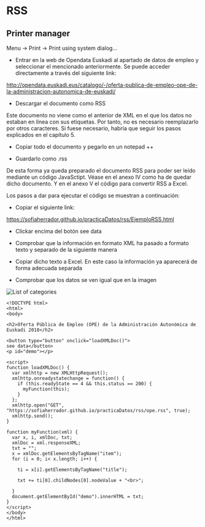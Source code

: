 # RSS

## Printer manager
Menu -> Print -> Print using system dialog...

- Entrar en la web de Opendata Euskadi al apartado de datos de empleo y seleccionar el mencionado anteriormente. Se puede acceder directamente a través del siguiente link:

<http://opendata.euskadi.eus/catalogo/-/oferta-publica-de-empleo-ope-de-la-administracion-autonomica-de-euskadi/>

- Descargar el documento como RSS

Este documento no viene como el anterior de XML en el que los datos no estaban en línea con sus etiquetas. Por tanto, no es necesario reemplazarlo por otros caracteres. Si fuese necesario, habría que seguir los pasos explicados en el capítulo 5.

- Copiar todo el documento y pegarlo en un notepad ++

- Guardarlo como .rss

De esta forma ya queda preparado el documento RSS para poder ser leído mediante un código JavaSctipt. Véase en el anexo IV como ha de quedar dicho documento. Y en el anexo V el código para convertir RSS a Excel.

Los pasos a dar para ejecutar el código se muestran a continuación:
- Copiar el siguiente link:

<https://sofiaherrador.github.io/practicaDatos/rss/EjemploRSS.html>

- Clickar encima del botón see data

- Comprobar que la información en formato XML ha pasado a formato texto y separado de la siguiente manera

- Copiar dicho texto a Excel. En este caso la información ya aparecerá de forma adecuada separada

- Comprobar que los datos se ven igual que en la imagen

![List of categories](https://sofiaherrador.github.io/practicaDatos/fotos/fotos/Capture%208.PNG)











```
<!DOCTYPE html>
<html>
<body>

<h2>Oferta Pública de Empleo (OPE) de la Administración Autonómica de Euskadi 2018</h2>
  
<button type="button" onclick="loadXMLDoc()">
see data</button>
<p id="demo"></p>

<script>
function loadXMLDoc() {
  var xmlhttp = new XMLHttpRequest();
  xmlhttp.onreadystatechange = function() {
    if (this.readyState == 4 && this.status == 200) {
      myFunction(this);
    }
  };
  xmlhttp.open("GET", "https://sofiaherrador.github.io/practicaDatos/rss/ope.rss", true);
  xmlhttp.send();
}
 
function myFunction(xml) {
  var x, i, xmlDoc, txt;
  xmlDoc = xml.responseXML;
  txt = "";
  x = xmlDoc.getElementsByTagName("item");
  for (i = 0; i< x.length; i++) {
  
    ti = x[i].getElementsByTagName("title");
   
    txt += ti[0].childNodes[0].nodeValue + "<br>";
    
  }
  document.getElementById("demo").innerHTML = txt;
}
</script>
</body>
</html>
```

